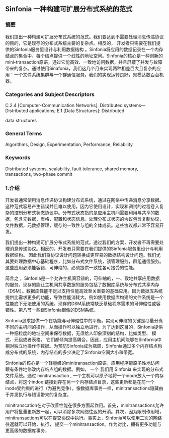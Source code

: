 ## Sinfonia 一种构建可扩展分布式系统的范式

### 摘要

我们提出一种构建可扩展分布式系统的范式。我们要达到不需要处理消息传递协议的目的，它是现存的分布式系统主要的复杂点。相反的， 开发者只需要在我们提供的Sinfonia服务里设计与利用数据结构 。Sinfonia将应用的数据记录在一个内存结点的集合中，每个结点提供一个线性的地址空间。Sinfonia的核心是一种创新的mini-transaction原语，通过它能高效、一致地访问数据，并且屏蔽了并发与故障带来的复杂。通过使用Sinafonia，我们这几个月来实现两种相差巨大且复杂的应用：一个文件系统集群与一个群通信服务。我们的实现运转良好，规模达数百台机器。

### Categories and Subject Descriptors

C.2.4 \[Computer-Communication Networks\]: Distributed systems—Distributed applications; E.1 \[Data Structures\]: Distributed

data structures

### General Terms

Algorithms, Design, Experimentation, Performance, Reliability

### Keywords

Distributed systems, scalability, fault tolerance, shared memory, transactions, two-phase commit

### 1.介绍

开发者通常使用消息传递协议构建分布式系统，通过在网络中传递消息分享数据。这种范式容易产生错误并且难以使用，因为它使用设计，实现和调试的过程卷入复杂的控制分布式状态协议中。分布式状态指的是应用主机间需要利用与共享的数据，包含元数据，表格，配置和状态信息。处理分布式状态的协议包含复制协议，文件数据，元数据管理，缓存的一致性与组的全体成员。这些协议都非常不容易开发。

我们提出一种构建可扩展分布式系统的范式。透过我们的方案，开发者不再需要处理消息传递协议。相反的，开发者只需要在我们提供的Sinfonia服务里设计与利用数据结构。 因此我们将协议设计问题转换成更容易的数据结构设计问题。我们尤其要处理数据中心基础程序，比如分布式文件系统，锁管理服务，群组通信服务。这些应用必须能容错，可伸缩的，必须提供一致性各可接受的性能。

简言之 ，Sinfonia是一个允许主机间容错的，可伸缩的，一、致地共享应用数据的服务。现存的能让主机间共享数据的服务包括了数据库系统与分布式共享内存（DSM）。数据库性能不足以支持性能高效至关重要的基础应用。因为数据库系统提供比需求更多的功能，导致性能消耗大。例如使用数据库构建的文件系统是一个性能底下无法使用的系统。现存的DSM系统常缺乏基础程序需求的可伸缩性或容错性。第八节一些跟Sinfonia很像的DSM系统。

Sinfonia追求提供一个在功能与可伸缩性中的平衡。实现可伸缩的关键是尽量分离不同的主机间的操作，从而操作可以独立地进行。为了达到这目的，Sinfonia提供一种细粒度的地址空间来保存数据，无须给人印象深刻的结构，比如类型、 模式、元组或者表格， 它们都倾向提高耦合。因此，应用主机间能够在Sinfornia中 相对独立地操作作数据。为预防Sinfonia成为瓶颈，Sinfonia通过多个内存结点构成分布式的系统，内存结点的多少决定了Sinfonia空间大小和带宽。

Sinfonia的核心是一个轻量级的minitransaction原语，应用程序能原子性地访问跟有条件地修改内存结点组的数据。例如， 一个 我们用 Sinfonia 来实现的分布式文件系统。通过 minitransaction , 一个主机可以原子地将一个inode放入一个内存结点，将这个indoe 链接到存在另一个内存结点目录，这些更新都是在前一个inode受约束的进行（为避免竞争）。像数据库事务一样，minitransactions隐藏由于并发执行与错误带来的复杂度。

minitranscation在对于改善性能在很多方面起作用。首先，minitransactions允许用户将批量更新放一起，可以消除多次网络往返的开消。其次，因为限制作用域，minitransactions可以在提交协议中执行。事实上，Sinfonia可以使用二次的网络往返就可以开始，执行， 提交一个minitransaction。作为对比，拥有更多功能与更高级的数据库事务，



